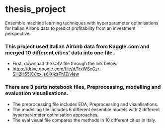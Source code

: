 # thesis_project
Ensemble machine learning techniques with hyperparameter optimisations for Italian Airbnb data to predict profitability from an investment perspective.

### This project used Italian Airbnb data from Kaggle.com and merged 10 different cities' data into one file.<br>
- First, download the CSV file through the link below.<br>
- https://drive.google.com/file/d/1rxWScCzr-SH2H55IC8xxijs6lXjkaPMZ/view <br>

### There are 3 parts notebook files, Preprocessing, modelling and evaluation visualisations. <br>
- The preprocessing file includes EDA, Preprocessing and visualisations.<br>
- The modelling file includes 6 different ensemble models with 2 different hyperparameter optimisation approaches.<br>
- The eval visual file compares the methods in 10 different cities in Italy.<br>
